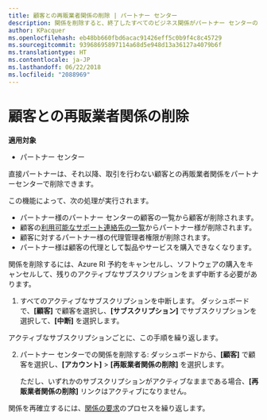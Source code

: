 ```yaml
---
title: 顧客との再販業者関係の削除 | パートナー センター
description: 関係を削除すると、終了したすべてのビジネス関係がパートナー センターのビューから削除されます。
author: KPacquer
ms.openlocfilehash: eb48bb660fbd6acac91426eff5c0b9f4c8c45729
ms.sourcegitcommit: 93968695897114a68d5e948d13a36127a4079b6f
ms.translationtype: HT
ms.contentlocale: ja-JP
ms.lasthandoff: 06/22/2018
ms.locfileid: "2088969"
---
```

# <a name="remove-a-reseller-relationship-with-a-customer"></a>顧客との再販業者関係の削除

**適用対象**

-   パートナー センター

直接パートナーは、それ以降、取引を行わない顧客との再販業者関係をパートナーセンターで削除できます。 

この機能によって、次の処理が実行されます。
*  パートナー様のパートナー センターの顧客の一覧から顧客が削除されます。
*  顧客の[利用可能なサポート連絡先の一覧](assign-support-contacts.md)からパートナー様が削除されます。
*  顧客に対するパートナー様の代理管理者権限が削除されます。
*  パートナー様は顧客の代理として製品やサービスを購入できなくなります。

関係を削除するには、Azure RI 予約をキャンセルし、ソフトウェアの購入をキャンセルして、残りのアクティブなサブスクリプションをまず中断する必要があります。

1.  すべてのアクティブなサブスクリプションを中断します。 ダッシュボードで、**[顧客]** で顧客を選択し、**[サブスクリプション]** でサブスクリプションを選択して、**[中断]** を選択します。 

   アクティブなサブスクリプションごとに、この手順を繰り返します。

2.  パートナー センターでの関係を削除する: ダッシュボードから、**[顧客]** で顧客を選択し、**[アカウント]** > **[再販業者関係の削除]** を選択します。

    ただし、いずれかのサブスクリプションがアクティブなままである場合、**[再販業者関係の削除]** リンクはアクティブになりません。 

関係を再確立するには、[関係の要求](request-a-relationship-with-a-customer.md)のプロセスを繰り返します。
